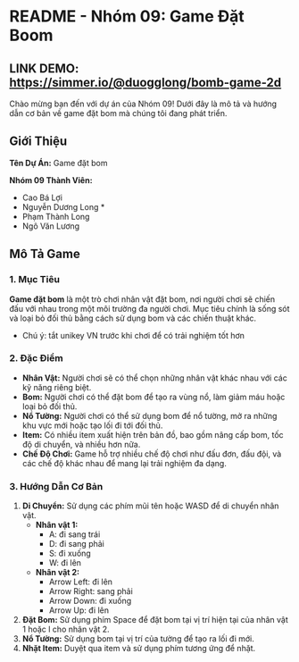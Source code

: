 # README - Nhóm 09: Game Đặt Boom
## LINK DEMO: https://simmer.io/@duogglong/bomb-game-2d

Chào mừng bạn đến với dự án của Nhóm 09! Dưới đây là mô tả và hướng dẫn cơ bản về game đặt bom mà chúng tôi đang phát triển.

## Giới Thiệu

**Tên Dự Án:** Game đặt bom

**Nhóm 09 Thành Viên:**
- Cao Bá Lợi
- Nguyễn Dương Long *
- Phạm Thành Long
- Ngô Văn Lương

## Mô Tả Game

### 1. Mục Tiêu

**Game đặt bom** là một trò chơi nhân vật đặt bom, nơi người chơi sẽ chiến đấu với nhau trong một môi trường đa người chơi. Mục tiêu chính là sống sót và loại bỏ đối thủ bằng cách sử dụng bom và các chiến thuật khác.
- Chú ý: tắt unikey VN trước khi chơi để có trải nghiệm tốt hơn

### 2. Đặc Điểm

- **Nhân Vật:** Người chơi sẽ có thể chọn những nhân vật khác nhau với các kỹ năng riêng biệt.
- **Bom:** Người chơi có thể đặt bom để tạo ra vùng nổ, làm giảm máu hoặc loại bỏ đối thủ.
- **Nổ Tường:** Người chơi có thể sử dụng bom để nổ tường, mở ra những khu vực mới hoặc tạo lối đi tới đối thủ.
- **Item:** Có nhiều item xuất hiện trên bản đồ, bao gồm nâng cấp bom, tốc độ di chuyển, và nhiều hơn nữa.
- **Chế Độ Chơi:** Game hỗ trợ nhiều chế độ chơi như đấu đơn, đấu đội, và các chế độ khác nhau để mang lại trải nghiệm đa dạng.

### 3. Hướng Dẫn Cơ Bản

1. **Di Chuyển:** Sử dụng các phím mũi tên hoặc WASD để di chuyển nhân vật.
   - **Nhân vật 1:**
     - A: đi sang trái
     - D: đi sang phải
     - S: đi xuống
     - W: đi lên
   - **Nhân vật 2:**
     - Arrow Left: đi lên
     - Arrow Right: sang phải
     - Arrow Down: đi xuống
     - Arrow Up: đi lên
3. **Đặt Bom:** Sử dụng phím Space để đặt bom tại vị trí hiện tại của nhân vật 1 hoặc l cho nhân vật 2.
4. **Nổ Tường:** Sử dụng bom tại vị trí của tường để tạo ra lối đi mới.
5. **Nhặt Item:** Duyệt qua item và sử dụng phím tương ứng để nhặt.
